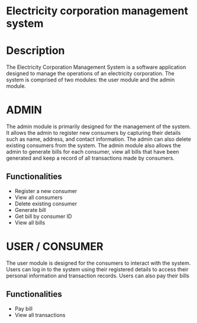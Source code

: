 # Electricity corporation management system
# Description
The Electricity Corporation Management System is a software application designed to manage the operations of an electricity corporation. The system is comprised of two modules: the user module and the admin module.

# ADMIN

The admin module is primarily designed for the management of the system. It allows the admin to register new consumers by capturing their details such as name, address, and contact information. The admin can also delete existing consumers from the system. The admin module also allows the admin to generate bills for each consumer, view all bills that have been generated and keep a record of all transactions made by consumers.

## Functionalities
- Register a new consumer
- View all consumers
- Delete existing consumer
- Generate bill
- Get bill by consumer ID
- View all bills

# USER / CONSUMER

The user module is designed for the consumers to interact with the system. Users can log in to the system using their registered details to access their personal information and transaction records. Users can also pay their bills 

## Functionalities
- Pay bill
- View all transactions


